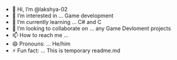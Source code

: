 - 👋 Hi, I’m @lakshya-02
- 👀 I’m interested in ... Game development
- 🌱 I’m currently learning ... C# and C 
- 💞️ I’m looking to collaborate on ... any Game Devloment projects
- 📫 How to reach me ... 
- 😄 Pronouns: ... He/him
- ⚡ Fun fact: ... This is temporary readme.md
